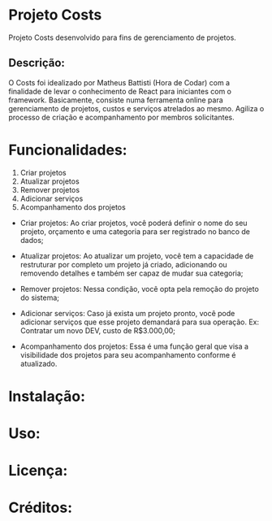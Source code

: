 # Projeto Costs

Projeto Costs desenvolvido para fins de gerenciamento de projetos.

## Descrição:

O Costs foi idealizado por Matheus Battisti (Hora de Codar) com a finalidade de levar o conhecimento de React para iniciantes com o framework.
Basicamente, consiste numa ferramenta online para gerenciamento de projetos, custos e serviços atrelados ao mesmo. Agiliza o processo de criação e acompanhamento
por membros solicitantes.

# Funcionalidades:

1) Criar projetos
2) Atualizar projetos
3) Remover projetos
4) Adicionar serviços
5) Acompanhamento dos projetos

- Criar projetos: Ao criar projetos, você poderá definir o nome do seu projeto, orçamento e uma categoria para ser registrado no banco de dados;

- Atualizar projetos: Ao atualizar um projeto, você tem a capacidade de restruturar por completo um projeto já criado, adicionando ou removendo 
   detalhes e também ser capaz de mudar sua categoria;

- Remover projetos: Nessa condição, você opta pela remoção do projeto do sistema;

- Adicionar serviços: Caso já exista um projeto pronto, você pode adicionar serviços que esse projeto demandará para sua operação.
   Ex: Contratar um novo DEV, custo de R$3.000,00;

- Acompanhamento dos projetos: Essa é uma função geral que visa a visibilidade dos projetos para seu acompanhamento conforme é atualizado.

# Instalação:

# Uso:

# Licença:

# Créditos:

